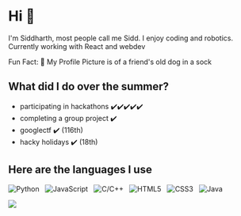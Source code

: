 # Hi 👋
I'm Siddharth, most people call me Sidd. I enjoy coding and robotics.
Currently working with React and webdev

Fun Fact: 🐶 My Profile Picture is of a friend's old dog in a sock

## What did I do over the summer?
- participating in hackathons ✔️✔️✔️✔️✔️
- completing a group project ✔️
- googlectf ✔️ (116th)
- hacky holidays ✔️ (18th)

## Here are the languages I use
![Python](https://img.shields.io/badge/-Python-black?logo=Python)&nbsp;&nbsp;
![JavaScript](https://img.shields.io/badge/-JavaScript-black?logo=javascript)&nbsp;&nbsp;
![C/C++](https://img.shields.io/badge/-C/C++-black?logo=cplusplus)&nbsp;&nbsp;
![HTML5](https://img.shields.io/badge/-HTML5-black?logo=html5)&nbsp;&nbsp;
![CSS3](https://img.shields.io/badge/-CSS3-black?logo=css3)&nbsp;&nbsp;
![Java](https://img.shields.io/badge/-Java-black?logo=java)&nbsp;&nbsp;

<a href="https://github.com/siddkhannaa/siddkhannaa">
  <img align="center" src="https://github-readme-stats.vercel.app/api/top-langs/?username=siddkhannaa&hide=c&title_color=ffffff&text_color=c9cacc&icon_color=2bbc8a&bg_color=1d1f21&langs_count=5" />
